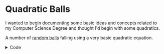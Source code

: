 # Quadratic Balls

I wanted to begin documenting some basic ideas and concepts related to my Computer Science Degree and thought I'd begin with some quadratics.

A number of [random balls](https://benjaminfox1.github.io/quadratic_balls/) falling using a very basic quadratic equation.

<details><summary>Code</summary>
<p>
  
 ``` javascript

var circle;

function setup() {
  createCanvas(600, 600);
  
  circle = {
		x_pos: 50,
		y_pos: 10,
		size: random (50,100)
	};
}

function draw() {
  background(150);
  fill(255,100,100,150);

  ellipse(circle.x_pos,
    circle.y_pos,
    circle.size,
    circle.size)
  
  circle.x_pos=circle.x_pos+0.8;
  circle.y_pos = pow((0.07*circle.x_pos),2)

  fill(255,255,100,150);
  ellipse(circle.x_pos+50,
    circle.y_pos+20,
    circle.size+10,
    circle.size+10)

  circle.x_pos=circle.x_pos+0.4;
  circle.y_pos = pow((0.05*circle.x_pos),2)

  fill(255,100,255,150);
  ellipse(circle.x_pos+50,
    circle.y_pos+75,
    circle.size+20,
    circle.size+20)

  circle.x_pos=circle.x_pos+0.6;
  circle.y_pos = pow((0.08*circle.x_pos),2)

  fill(255,150,255,150);
  ellipse(circle.x_pos+150,
    circle.y_pos+75,
    circle.size+20,
    circle.size+20)

  circle.x_pos=circle.x_pos+0.6;
  circle.y_pos = pow((0.08*circle.x_pos),2)

  
  fill(200,200,100,150);
  ellipse(circle.x_pos+50,
    circle.y_pos+120,
    circle.size+50,
    circle.size+50)

  circle.x_pos=circle.x_pos+1;
  circle.y_pos = pow((0.1*circle.x_pos),2)
}
```

#### We can hide anything, even code!



</p>
</details>


